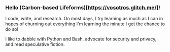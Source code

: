 ### Hello (Carbon-based Lifeforms)[https://vosotros.glitch.me/]!
I code, write, and research. On most days, I try learning as much as I can in hopes of churning out everything I'm learning the minute I get the chance to do so!

I like to dabble with Python and Bash, advocate for security and privacy, and read speculative fiction.

<!--
**masood/masood** is a ✨ _special_ ✨ repository because its `README.md` (this file) appears on your GitHub profile.

Here are some ideas to get you started:

- 🔭 I’m currently working on ...
- 🌱 I’m currently learning ...
- 👯 I’m looking to collaborate on ...
- 🤔 I’m looking for help with ...
- 💬 Ask me about ...
- 📫 How to reach me: ...
- 😄 Pronouns: ...
- ⚡ Fun fact: ...
-->
